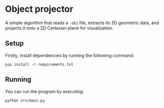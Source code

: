 # Object projector

A simple algorithm that reads a `.obj` file, extracts its 3D geometric data, and projects it onto a 2D Cartesian plane for visualization.

## Setup
Firstly, install dependencies by running the following command:
```
pip install -r requirements.txt
```

## Running
You can run the program by executing:
```
python src/main.py
```
